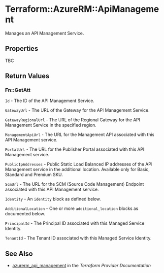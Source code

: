 # Terraform::AzureRM::ApiManagement

Manages an API Management Service.

## Properties

TBC

## Return Values

### Fn::GetAtt

`Id` - The ID of the API Management Service.

`GatewayUrl` - The URL of the Gateway for the API Management Service.

`GatewayRegionalUrl` - The URL of the Regional Gateway for the API Management Service in the specified region.

`ManagementApiUrl` - The URL for the Management API associated with this API Management service.

`PortalUrl` - The URL for the Publisher Portal associated with this API Management service.

`PublicIpAddresses` - Public Static Load Balanced IP addresses of the API Management service in the additional location. Available only for Basic, Standard and Premium SKU.

`ScmUrl` - The URL for the SCM (Source Code Management) Endpoint associated with this API Management service.

`Identity` - An `identity` block as defined below.

`AdditionalLocation` - One or more `additional_location` blocks as documented below.

`PrincipalId` - The Principal ID associated with this Managed Service Identity.

`TenantId` - The Tenant ID associated with this Managed Service Identity.

## See Also

* [azurerm_api_management](https://www.terraform.io/docs/providers/azurerm/r/api_management.html) in the _Terraform Provider Documentation_